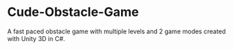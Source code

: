 # Cude-Obstacle-Game
A fast paced obstacle game with multiple levels and 2 game modes created with Unity 3D in C#. 
